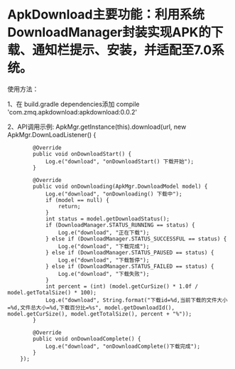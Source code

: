 # ApkDownload主要功能：利用系统DownloadManager封装实现APK的下载、通知栏提示、安装，并适配至7.0系统。
使用方法：

1、在 build.gradle dependencies添加
compile 'com.zmq.apkdownload:apkdownload:0.0.2'

2、API调用示例:
ApkMgr.getInstance(this).download(url, new ApkMgr.DownLoadListener() {

            @Override
            public void onDownloadStart() {
                Log.e("download", "onDownloadStart() 下载开始");
            }

            @Override
            public void onDownloading(ApkMgr.DownloadModel model) {
                Log.e("download", "onDownloading() 下载中");
                if (model == null) {
                    return;
                }
                int status = model.getDownloadStatus();
                if (DownloadManager.STATUS_RUNNING == status) {
                    Log.e("download", "正在下载");
                } else if (DownloadManager.STATUS_SUCCESSFUL == status) {
                    Log.e("download", "下载完成");
                } else if (DownloadManager.STATUS_PAUSED == status) {
                    Log.e("download", "下载暂停");
                } else if (DownloadManager.STATUS_FAILED == status) {
                    Log.e("download", "下载失败");
                }
                int percent = (int) (model.getCurSize() * 1.0f / model.getTotalSize() * 100);
                Log.e("download", String.format("下载id=%d,当前下载的文件大小=%d,文件总大小=%d,下载百分比=%s", model.getDownloadId(),   model.getCurSize(), model.getTotalSize(), percent + "%"));
            }

            @Override
            public void onDownloadComplete() {
                Log.e("download", "onDownloadComplete()下载完成");
            }
        });
